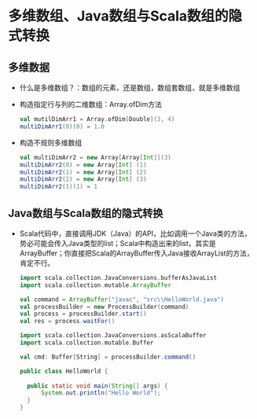 # 多维数组、Java数组与Scala数组的隐式转换

## 多维数据

- 什么是多维数组？：数组的元素，还是数组，数组套数组，就是多维数组

- 构造指定行与列的二维数组：Array.ofDim方法

  ```scala
  val mutilDimArr1 = Array.ofDim[Double](3, 4)
  multiDimArr1(0)(0) = 1.0
  ```

- 构造不规则多维数组

  ```scala
  val multiDimArr2 = new Array[Array[Int]](3)
  multiDimArr2(0) = new Array[Int] (1)
  multiDimArr2(1) = new Array[Int] (2)
  multiDimArr2(2) = new Array[Int] (3)
  multiDimArr2(1)(1) = 1
  ```


## Java数组与Scala数组的隐式转换

- Scala代码中，直接调用JDK（Java）的API，比如调用一个Java类的方法，势必可能会传入Java类型的list；Scala中构造出来的list，其实是ArrayBuffer；你直接把Scala的ArrayBuffer传入Java接收ArrayList的方法，肯定不行。

  ```scala
  import scala.collection.JavaConversions.bufferAsJavaList
  import scala.collection.mutable.ArrayBuffer
  
  val command = ArrayBuffer("javac", "src\\HelloWorld.java")
  val processBuilder = new ProcessBuilder(command)
  val process = processBuilder.start()
  val res = process.waitFor()
  
  import scala.collection.JavaConversions.asScalaBuffer
  import scala.collection.mutable.Buffer
  
  val cmd: Buffer[String] = processBuilder.command()
  
  ```

  ```java
  public class HelloWorld {
  	
  	public static void main(String[] args) {
  		System.out.println("Hello World");
  	}	
  }
  ```

